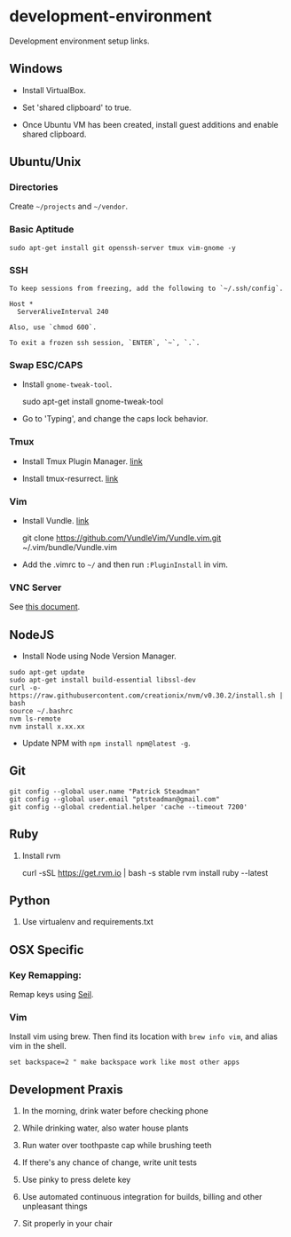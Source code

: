 # development-environment
Development environment setup links.

## Windows

- Install VirtualBox.

- Set 'shared clipboard' to true.

- Once Ubuntu VM has been created, install guest additions and enable shared
  clipboard.

## Ubuntu/Unix

### Directories

Create `~/projects` and `~/vendor`.  

### Basic Aptitude

    sudo apt-get install git openssh-server tmux vim-gnome -y

### SSH


    To keep sessions from freezing, add the following to `~/.ssh/config`.
  
    Host *
      ServerAliveInterval 240

    Also, use `chmod 600`.

    To exit a frozen ssh session, `ENTER`, `~`, `.`.

### Swap ESC/CAPS

- Install `gnome-tweak-tool`.
    
    sudo apt-get install gnome-tweak-tool

- Go to 'Typing', and change the caps lock behavior.

### Tmux

- Install Tmux Plugin Manager.  [link](https://github.com/tmux-plugins/tpm)

- Install tmux-resurrect.  [link](https://github.com/tmux-plugins/tmux-resurrect)

### Vim

- Install Vundle. [link](https://github.com/VundleVim/Vundle.vim)

    git clone https://github.com/VundleVim/Vundle.vim.git ~/.vim/bundle/Vundle.vim

- Add the  .vimrc to `~/` and then run `:PluginInstall` in vim.


### VNC Server 

See [this
document](https://www.digitalocean.com/community/tutorials/how-to-install-and-configure-vnc-on-ubuntu-14-04).

## NodeJS

- Install Node using Node Version Manager.

```
sudo apt-get update
sudo apt-get install build-essential libssl-dev
curl -o- https://raw.githubusercontent.com/creationix/nvm/v0.30.2/install.sh | bash
source ~/.bashrc
nvm ls-remote
nvm install x.xx.xx
```

- Update NPM with `npm install npm@latest -g`.

## Git

```
git config --global user.name "Patrick Steadman"
git config --global user.email "ptsteadman@gmail.com"
git config --global credential.helper 'cache --timeout 7200'
```

## Ruby

1. Install rvm

    curl -sSL https://get.rvm.io | bash -s stable
    rvm install ruby --latest

## Python

1. Use virtualenv and requirements.txt

## OSX Specific

### Key Remapping:

Remap keys using
[Seil](http://stackoverflow.com/questions/127591/using-caps-lock-as-esc-in-mac-os-x).

### Vim

Install vim using brew.  Then find its location with `brew info vim`, and alias
vim in the shell.

`set backspace=2 " make backspace work like most other apps`

## Development Praxis

1. In the morning, drink water before checking phone

2. While drinking water, also water house plants 

3. Run water over toothpaste cap while brushing teeth

4. If there's any chance of change, write unit tests 

5. Use pinky to press delete key

6. Use automated continuous integration for builds, billing and other unpleasant
   things

7. Sit properly in your chair
